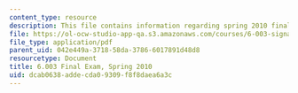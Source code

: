 ```yaml
---
content_type: resource
description: This file contains information regarding spring 2010 final exam.
file: https://ol-ocw-studio-app-qa.s3.amazonaws.com/courses/6-003-signals-and-systems-fall-2011/dcab0638addecda09309f8f8daea6a3c_MIT6_003F11_S10final.pdf
file_type: application/pdf
parent_uid: 042e449a-3718-58da-3786-6017891d48d8
resourcetype: Document
title: 6.003 Final Exam, Spring 2010
uid: dcab0638-adde-cda0-9309-f8f8daea6a3c
---
```

